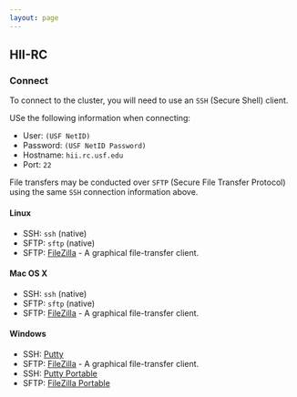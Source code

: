 ```yaml
---
layout: page
---
```


## HII-RC

### Connect

To connect to the cluster, you will need to use an `SSH` (Secure Shell) client.

USe the following information when connecting:

- User: `(USF NetID)`
- Password: `(USF NetID Password)`
- Hostname: `hii.rc.usf.edu`
- Port: `22`

File transfers may be conducted over `SFTP` (Secure File Transfer Protocol) using the same `SSH` connection information above.

#### Linux

- SSH: `ssh` (native)
- SFTP: `sftp` (native)
- SFTP: [FileZilla](https://filezilla-project.org/) - A graphical file-transfer client.

#### Mac OS X

- SSH: `ssh` (native)
- SFTP: `sftp` (native)
- SFTP: [FileZilla](https://filezilla-project.org/) - A graphical file-transfer client.

#### Windows

- SSH: [Putty](http://www.chiark.greenend.org.uk/~sgtatham/putty/download.html)
- SFTP: [FileZilla](https://filezilla-project.org/) - A graphical file-transfer client.
- SSH: [Putty Portable](http://portableapps.com/apps/internet/putty_portable)
- SFTP: [FileZilla Portable](http://portableapps.com/apps/internet/putty_portable)

